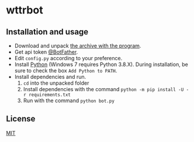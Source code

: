 # wttrbot

## Installation and usage

- Download and unpack [the archive with the program](https://github.com/nehuby/wttrbot/archive/refs/heads/main.zip).
- Get api token [@BotFather](https://t.me/BotFather).
- Edit `config.py` according to your preference.
- Install [Python](https://python.org/downloads) (Windows 7 requires Python 3.8.X). During installation, be sure to check the box `Add Python to PATH`.
- Install dependencies and run.
  1. `cd` into the unpacked folder
  1. Install dependencies with the command `python -m pip install -U -r requirements.txt`
  1. Run with the command `python bot.py`

## License

[MIT](LICENSE)
